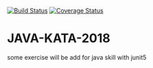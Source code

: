 [![Build Status](https://travis-ci.org/liuwill/java-kata-2018.svg)](https://travis-ci.org/liuwill/java-kata-2018) [![Coverage Status](https://coveralls.io/repos/github/liuwill/java-kata-2018/badge.svg?branch=master)](https://coveralls.io/github/liuwill/java-kata-2018?branch=master)

# JAVA-KATA-2018

some exercise will be add for java skill with junit5

